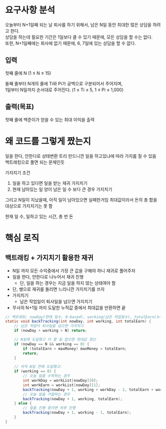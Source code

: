 # 요구사항 분석
오늘부터 N+1일째 되는 날 퇴사를 하기 위해서, 남은 N일 동안 최대한 많은 상담을 하려고 한다.\
상담을 하는데 필요한 기간은 1일보다 클 수 있기 때문에, 모든 상담을 할 수는 없다.\
또한, N+1일째에는 회사에 없기 때문에, 6, 7일에 있는 상담을 할 수 없다.

## 입력
첫째 줄에 N (1 ≤ N ≤ 15)

둘째 줄부터 N개의 줄에 Ti와 Pi가 공백으로 구분되어서 주어지며,\
1일부터 N일까지 순서대로 주어진다. (1 ≤ Ti ≤ 5, 1 ≤ Pi ≤ 1,000)
## 출력(목표)
첫째 줄에 백준이가 얻을 수 있는 최대 이익을 출력

# 왜 코드를 그렇게 짰는지
일을 한다, 안한다로 상태변환 트리 만드니깐 일을 하고있냐에 따라 가지를 칠 수 있음
백트래킹으로 풀면 되는 문제인듯

가지치기 조건
1. 일을 하고 있다면 일을 받는 재귀 가지치기
2. 현재 남아있는 일 양이 남은 일 수 보다 큰 경우 가지치기

그리고 N일이 지났을때, 아직 일이 남아있으면 실패한거임
최대값이라서 돈의 총 합을 대상으로 가지치기는 못 함

현재 일 수, 일하고 있는 시간, 총 번 돈

# 핵심 로직
## 백트래킹 + 가지치기 활용한 재귀
- N일 까지 모든 수익중에서 가장 큰 값을 구해야 하니 재귀로 풀어주자
- 일을 한다, 안한다로 나누어서 재귀 진행
  - 단, 일을 하는 경우는 지금 일을 하지 않는 상태여야 함
- 단, 쌩으로 재귀를 돌리면 느리니깐 가지치기를 쓰자
- 가지치기
  - 남은 작업일이 퇴사일을 넘으면 가지치기
- 무사히 N+1일 까지 도달한 누적값 중에서 최대값을 반환하면 끝
```java
// 백트래킹: nowDay(현재 일수, 0-based), working(남은 작업일수), totalEarn(누적 수익)
static void backTracking(int nowDay, int working, int totalEarn) {
    // 남은 작업이 퇴사일을 넘으면 가지치기
    if (nowDay + working > N) return;

    // N일에 도달했고 더 할 일 없으면 최대값 갱신
    if (nowDay == N && working == 0) {
        if (totalEarn > maxMoney) maxMoney = totalEarn;
        return;
    }

    // 아직 N일 전에 도달했고:
    if (working == 0) {
        // 오늘 일을 수락하는 경우
        int workDay = workList[nowDay][0];
        int workEarn = workList[nowDay][1];
        backTracking(nowDay + 1, working + workDay - 1, totalEarn + workEarn);
        // 오늘 일을 거절하는 경우
        backTracking(nowDay + 1, working, totalEarn);
    } else {
        // 일을 진행 중이면 하루 진행
        backTracking(nowDay + 1, working - 1, totalEarn);
    }
}
```
